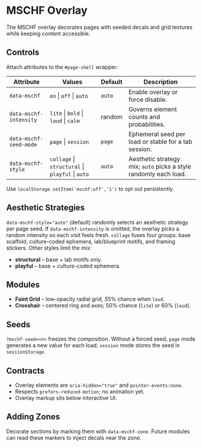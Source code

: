 # MSCHF Overlay

The MSCHF overlay decorates pages with seeded decals and grid textures while keeping content accessible.

## Controls

Attach attributes to the `#page-shell` wrapper:

| Attribute              | Values                                         | Default | Description |
| ---------------------- | ---------------------------------------------- | ------- | ----------- |
| `data-mschf`           | `on` \| `off` \| `auto`                        | `auto`  | Enable overlay or force disable. |
| `data-mschf-intensity` | `lite` \| `bold` \| `loud` \| `calm`           | random  | Governs element counts and probabilities. |
| `data-mschf-seed-mode` | `page` \| `session`                            | `page`  | Ephemeral seed per load or stable for a tab session. |
| `data-mschf-style`     | `collage` \| `structural` \| `playful` \| `auto` | `auto`  | Aesthetic strategy mix; `auto` picks a style randomly each load. |

Use `localStorage.setItem('mschf:off','1')` to opt out persistently.

## Aesthetic Strategies

`data-mschf-style="auto"` (default) randomly selects an aesthetic strategy per page seed. If `data-mschf-intensity` is omitted, the overlay picks a random intensity so each visit feels fresh.
`collage` fuses four groups: base scaffold, culture-coded ephemera, lab/blueprint motifs, and framing stickers. Other styles limit the mix:
- **structural** – base + lab motifs only.
- **playful** – base + culture-coded ephemera.

## Modules

- **Faint Grid** – low-opacity radial grid, 35% chance when `loud`.
- **Crosshair** – centered ring and axes; 50% chance (`lite`) or 60% (`loud`).

## Seeds

`?mschf-seed=<n>` freezes the composition. Without a forced seed, `page` mode generates a new value for each load; `session` mode stores the seed in `sessionStorage`.

## Contracts

- Overlay elements are `aria-hidden="true"` and `pointer-events:none`.
- Respects `prefers-reduced-motion`; no animation yet.
- Overlay markup sits below interactive UI.

## Adding Zones

Decorate sections by marking them with `data-mschf-zone`. Future modules can read these markers to inject decals near the zone.
